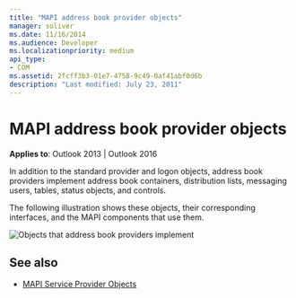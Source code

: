 ```yaml
---
title: "MAPI address book provider objects"
manager: soliver
ms.date: 11/16/2014
ms.audience: Developer
ms.localizationpriority: medium
api_type:
- COM
ms.assetid: 2fcff3b3-01e7-4758-9c49-0af41abf0d6b
description: "Last modified: July 23, 2011"
---
```


# MAPI address book provider objects
  
**Applies to**: Outlook 2013 | Outlook 2016 
  
In addition to the standard provider and logon objects, address book providers implement address book containers, distribution lists, messaging users, tables, status objects, and controls.
  
The following illustration shows these objects, their corresponding interfaces, and the MAPI components that use them.
  
![Objects that address book providers implement](media/amapi_64.gif "Objects that address book providers implement")
  
## See also

- [MAPI Service Provider Objects](mapi-service-provider-objects.md)

